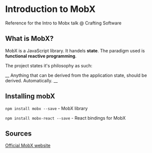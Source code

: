 # Introduction to MobX

Reference for the Intro to Mobx talk @ Crafting Software

## What is MobX?

MobX is a JavaScript library. It handels **state**. 
The paradigm used is **functional reactive programming**.

The project states it's philosophy as such:

__ Anything that can be derived from the application state, should be derived. Automatically. __

## Installing mobX

`npm install mobx --save` - MobX library

`npm install mobx-react --save` - React bindings for MobX




## Sources
[Official MobX website](https://mobx.js.org/getting-started.html)
